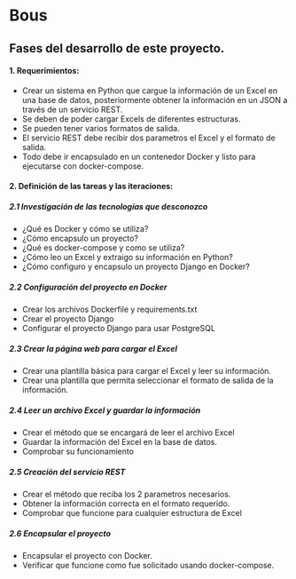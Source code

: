 # Bous
## Fases del desarrollo de este proyecto.

#### 1. Requerimientos:
- Crear un sistema en Python que cargue la información de un Excel en una base de datos, posteriormente obtener la información en un JSON a través de un servicio REST.
- Se deben de poder cargar Excels de diferentes estructuras.
- Se pueden tener varios formatos de salida.
- El servicio REST debe recibir dos parametros el Excel y el formato de salida.
- Todo debe ir encapsulado en un contenedor Docker y listo para ejecutarse con docker-compose.

#### 2. Definición de las tareas y las iteraciones:
##### 2.1 Investigación de las tecnologías que desconozco
- ¿Qué es Docker y cómo se utiliza? 
- ¿Cómo encapsulo un proyecto? 
- ¿Qué es docker-compose y como se utiliza? 
- ¿Cómo leo un Excel y extraigo su información en Python? 
- ¿Cómo configuro y encapsulo un proyecto Django en Docker? 

##### 2.2 Configuración del proyecto en Docker
- Crear los archivos Dockerfile y requirements.txt
- Crear el proyecto Django
- Configurar el proyecto Django para usar PostgreSQL

##### 2.3 Crear la página web para cargar el Excel
- Crear una plantilla básica para cargar el Excel y leer su información.
- Crear una plantilla que permita seleccionar el formato de salida de la información.

##### 2.4 Leer un archivo Excel y guardar la información
- Crear el método que se encargará de leer el archivo Excel
- Guardar la información del Excel en la base de datos.
- Comprobar su funcionamiento

##### 2.5 Creación del servicio REST
- Crear el método que reciba los 2 parametros necesarios.
- Obtener la información correcta en el formato requerido.
- Comprobar que funcione para cualquier estructura de Excel

##### 2.6 Encapsular el proyecto
- Encapsular el proyecto con Docker.
- Verificar que funcione como fue solicitado usando docker-compose.
